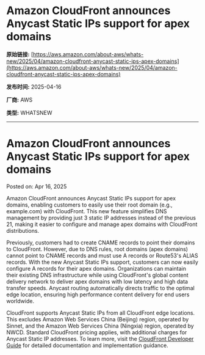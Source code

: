 # Amazon CloudFront announces Anycast Static IPs support for apex domains

**原始链接:** [https://aws.amazon.com/about-aws/whats-new/2025/04/amazon-cloudfront-anycast-static-ips-apex-domains](https://aws.amazon.com/about-aws/whats-new/2025/04/amazon-cloudfront-anycast-static-ips-apex-domains)

**发布时间:** 2025-04-16

**厂商:** AWS

**类型:** WHATSNEW

---
# Amazon CloudFront announces Anycast Static IPs support for apex domains

Posted on: Apr 16, 2025 

Amazon CloudFront announces Anycast Static IPs support for apex domains, enabling customers to easily use their root domain (e.g., example.com) with CloudFront. This new feature simplifies DNS management by providing just 3 static IP addresses instead of the previous 21, making it easier to configure and manage apex domains with CloudFront distributions.  
  
Previously, customers had to create CNAME records to point their domains to CloudFront. However, due to DNS rules, root domains (apex domains) cannot point to CNAME records and must use A records or Route53's ALIAS records. With the new Anycast Static IPs support, customers can now easily configure A records for their apex domains. Organizations can maintain their existing DNS infrastructure while using CloudFront's global content delivery network to deliver apex domains with low latency and high data transfer speeds. Anycast routing automatically directs traffic to the optimal edge location, ensuring high performance content delivery for end users worldwide.  
  
CloudFront supports Anycast Static IPs from all CloudFront edge locations. This excludes Amazon Web Services China (Beijing) region, operated by Sinnet, and the Amazon Web Services China (Ningxia) region, operated by NWCD. Standard CloudFront pricing applies, with additional charges for Anycast Static IP addresses. To learn more, visit the [CloudFront Developer Guide](https://docs.aws.amazon.com/AmazonCloudFront/latest/DeveloperGuide/request-static-ips.html) for detailed documentation and implementation guidance.
